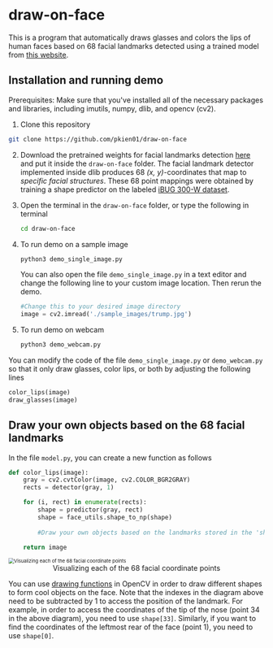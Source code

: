 # draw-on-face

This is a program that automatically draws glasses and colors the lips of human faces based on 68 facial landmarks detected using a trained model from [this website](https://www.pyimagesearch.com/2017/04/10/detect-eyes-nose-lips-jaw-dlib-opencv-python/).



## Installation and running demo

Prerequisites: Make sure that you've installed all of the necessary packages and libraries, including imutils, numpy, dlib, and opencv (cv2).

1.  Clone this repository

   ```bash
   git clone https://github.com/pkien01/draw-on-face
   ```

2. Download the pretrained weights for facial landmarks detection [here](https://drive.google.com/file/d/12583GxL9ospcvv7oaRkRD0oY-eLhuw9_/view?usp=sharing) and put it inside the `draw-on-face` folder. The facial landmark detector implemented inside dlib produces 68 *(x, y)*-coordinates that map to *specific facial structures*. These 68 point mappings were obtained by training a shape predictor on the labeled [iBUG 300-W dataset](https://ibug.doc.ic.ac.uk/resources/facial-point-annotations/). 

3. Open the terminal in the `draw-on-face` folder, or type the following in terminal

   ```bash
   cd draw-on-face
   ```

4. To run demo on a sample image

   ```bash
   python3 demo_single_image.py
   ```

   You can also open the file `demo_single_image.py` in a text editor and change the following line to your custom image location. Then rerun the demo.

   ```python
   #Change this to your desired image directory
   image = cv2.imread('./sample_images/trump.jpg')
   ```

5. To run demo on webcam

   ```bash
   python3 demo_webcam.py
   ```

You can modify the code of the file `demo_single_image.py` or `demo_webcam.py` so that it only draw glasses, color lips, or both by adjusting the following lines

```python
color_lips(image)
draw_glasses(image)
```



## Draw your own objects based on the 68 facial landmarks

In the file `model.py`, you can create a new function as follows

```python
def color_lips(image):
	gray = cv2.cvtColor(image, cv2.COLOR_BGR2GRAY)
	rects = detector(gray, 1)

	for (i, rect) in enumerate(rects):
		shape = predictor(gray, rect)
		shape = face_utils.shape_to_np(shape)
		
		#Draw your own objects based on the landmarks stored in the 'shape' array

	return image
```



<img src="https://www.pyimagesearch.com/wp-content/uploads/2017/04/facial_landmarks_68markup-768x619.jpg" alt="Visualizing each of the 68 facial coordinate points" style="zoom: 67%;" />



<div align="center">Visualizing each of the 68 facial coordinate points</div>



You can use [drawing functions](https://docs.opencv.org/2.4/modules/core/doc/drawing_functions.html) in OpenCV in order to draw different shapes to form cool objects on the face. Note that the indexes in the diagram above need to be subtracted by 1 to access the position of the landmark. For example, in order to access the coordinates of the tip of the nose (point 34 in the above diagram), you need to use `shape[33]`. Similarly, if you want to find the coordinates of the leftmost rear of the face (point 1), you need to use `shape[0]`. 